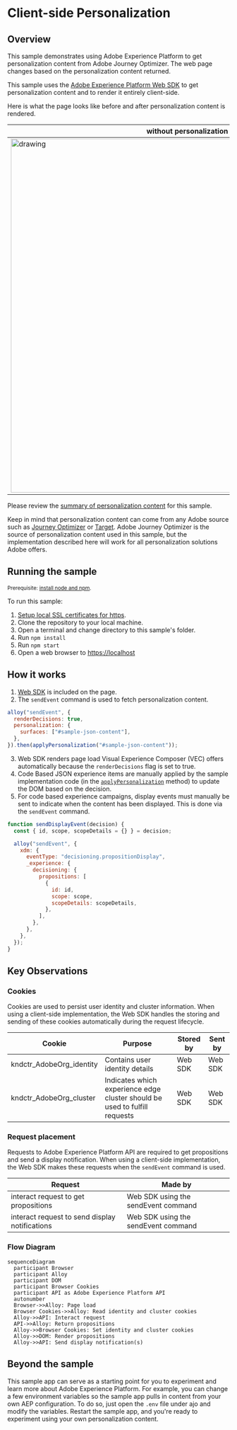 # Client-side Personalization

## Overview

This sample demonstrates using Adobe Experience Platform to get personalization content from Adobe Journey Optimizer. The web page changes based on the personalization content returned.

This sample uses the [Adobe Experience Platform Web SDK](https://experienceleague.adobe.com/docs/experience-platform/edge/home.html) to get personalization content and to render it entirely client-side.

Here is what the page looks like before and after personalization content is rendered.

| without personalization                                        | with personalization                                                 |
| -------------------------------------------------------------- | -------------------------------------------------------------------- |
| <img src="../../.assets/plain.png" alt="drawing" width="800"/> | <img src="../../.assets/with-offers.png" alt="drawing" width="800"/> |

Please review the [summary of personalization content](../AJOCampaigns.md) for this sample.

Keep in mind that personalization content can come from any Adobe source such as [Journey Optimizer](https://experienceleague.adobe.com/docs/journey-optimizer/using/ajo-home.html?lang=en) or [Target](https://experienceleague.adobe.com/docs/target.html). Adobe Journey Optimizer is the source of personalization content used in this sample, but the implementation described here will work for all personalization solutions Adobe offers.

## Running the sample

<small>Prerequisite: [install node and npm](https://docs.npmjs.com/downloading-and-installing-node-js-and-npm).</small>

To run this sample:

1. [Setup local SSL certificates for https](../../LocalSSLCertificateSetup.md).
2. Clone the repository to your local machine.
3. Open a terminal and change directory to this sample's folder.
4. Run `npm install`
5. Run `npm start`
6. Open a web browser to [https://localhost](https://localhost)

## How it works

1. [Web SDK](https://experienceleague.adobe.com/docs/experience-platform/edge/home.html) is included on the page.
2. The `sendEvent` command is used to fetch personalization content.

```javascript
alloy("sendEvent", {
  renderDecisions: true,
  personalization: {
    surfaces: ["#sample-json-content"],
  },
}).then(applyPersonalization("#sample-json-content"));
```

3. Web SDK renders page load Visual Experience Composer (VEC) offers automatically because the `renderDecisions` flag is set to true.
4. Code Based JSON experience items are manually applied by the sample implementation code (in the [`applyPersonalization`](public/script.js) method) to update the DOM based on the decision.
5. For code based experience campaigns, display events must manually be sent to indicate when the content has been displayed. This is done via the `sendEvent` command.

```javascript
function sendDisplayEvent(decision) {
  const { id, scope, scopeDetails = {} } = decision;

  alloy("sendEvent", {
    xdm: {
      eventType: "decisioning.propositionDisplay",
      _experience: {
        decisioning: {
          propositions: [
            {
              id: id,
              scope: scope,
              scopeDetails: scopeDetails,
            },
          ],
        },
      },
    },
  });
}
```

## Key Observations

### Cookies

Cookies are used to persist user identity and cluster information. When using a client-side implementation, the Web SDK handles the storing and sending of these cookies automatically during the request lifecycle.

| Cookie                   | Purpose                                                                    | Stored by | Sent by |
| ------------------------ | -------------------------------------------------------------------------- | --------- | ------- |
| kndctr_AdobeOrg_identity | Contains user identity details                                             | Web SDK   | Web SDK |
| kndctr_AdobeOrg_cluster  | Indicates which experience edge cluster should be used to fulfill requests | Web SDK   | Web SDK |

### Request placement

Requests to Adobe Experience Platform API are required to get propositions and send a display notification. When using a client-side implementation, the Web SDK makes these requests when the `sendEvent` command is used.

| Request                                        | Made by                             |
| ---------------------------------------------- | ----------------------------------- |
| interact request to get propositions           | Web SDK using the sendEvent command |
| interact request to send display notifications | Web SDK using the sendEvent command |

### Flow Diagram

```mermaid
sequenceDiagram
  participant Browser
  participant Alloy
  participant DOM
  participant Browser Cookies
  participant API as Adobe Experience Platform API
  autonumber
  Browser->>Alloy: Page load
  Browser Cookies->>Alloy: Read identity and cluster cookies
  Alloy->>API: Interact request
  API->>Alloy: Return propositions
  Alloy->>Browser Cookies: Set identity and cluster cookies
  Alloy->>DOM: Render propositions
  Alloy->>API: Send display notification(s)
```

## Beyond the sample

This sample app can serve as a starting point for you to experiment and learn more about Adobe Experience Platform. For example, you can change a few environment variables so the sample app pulls in content from your own AEP configuration. To do so, just open the `.env` file under ajo and modify the variables. Restart the sample app, and you're ready to experiment using your own personalization content.
